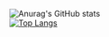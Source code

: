 ![Anurag's GitHub stats](https://github-readme-stats.vercel.app/api?username=Paralumxn&show_icons=true&theme=tokyonight)
<br>
[![Top Langs](https://github-readme-stats.vercel.app/api/top-langs/?username=Paralumxn&layout=compact)](https://github.com/anuraghazra/github-readme-stats)

